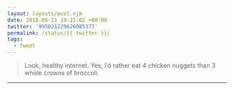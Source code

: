 ```yaml
---
layout: layouts/post.njk
date: 2018-05-11 19:22:02 +00:00
twitter: '995021229626085377'
permalink: /status/{{ twitter }}/
tags: 
  - tweet
---
```


> Look, healthy internet. Yes, I’d rather eat 4 chicken nuggets than 3 whole crowns of broccoli.

---
